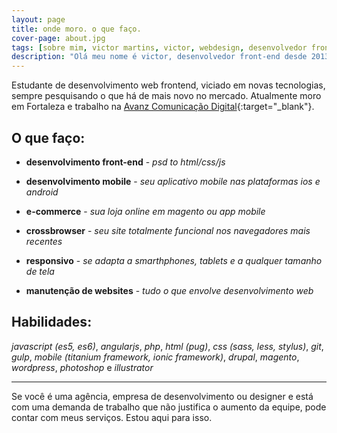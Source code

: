 ```yaml
---
layout: page
title: onde moro. o que faço.
cover-page: about.jpg
tags: [sobre mim, victor martins, victor, webdesign, desenvolvedor front-end, front end developer]
description: "Olá meu nome é victor, desenvolvedor front-end desde 2013"
---
```


Estudante de desenvolvimento web frontend, viciado em novas tecnologias, sempre pesquisando o que há de mais novo no mercado.
Atualmente moro em Fortaleza e trabalho na [Avanz Comunicação Digital](http://www.avanz.com.br/){:target="_blank"}.

## O que faço:

* **desenvolvimento front-end** - *psd to html/css/js*

* **desenvolvimento mobile** - *seu aplicativo mobile nas plataformas ios e android*

* **e-commerce** - *sua loja online em magento ou app mobile*

* **crossbrowser** - *seu site totalmente funcional nos navegadores mais recentes*

* **responsivo** - *se adapta a smarthphones, tablets e a qualquer tamanho de tela*

* **manutenção de websites** - *tudo o que envolve desenvolvimento web*

## Habilidades:

*javascript (es5, es6)*, *angularjs*, *php*, *html (pug)*, *css (sass, less, stylus)*, *git*, *gulp*, *mobile (titanium framework, ionic framework)*, *drupal*, *magento*, *wordpress*, *photoshop* e *illustrator*

---
Se você é uma agência, empresa de desenvolvimento ou designer e está com uma demanda de trabalho que não justifica o aumento da equipe, pode contar com meus serviços. Estou aqui para isso.
